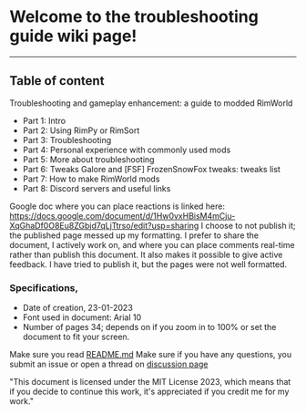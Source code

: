 # Welcome to the troubleshooting guide wiki page!

---

## Table of content 
Troubleshooting and gameplay enhancement: a guide to modded RimWorld 

- Part 1: Intro	
- Part 2: Using RimPy or RimSort	
- Part 3: Troubleshooting	
- Part 4: Personal experience with commonly used mods	
- Part 5: More about troubleshooting
- Part 6: Tweaks Galore and [FSF] FrozenSnowFox tweaks: tweaks list
- Part 7: How to make RimWorld mods	
- Part 8: Discord servers and useful links

Google doc where you can place reactions is linked here: 
https://docs.google.com/document/d/1Hw0vxHBisM4mCju-XqGhaDf0O8Eu8ZGbjd7qLjTtrso/edit?usp=sharing
I choose to not publish it; the published page messed up my formatting. I prefer to share the document, I actively work on, and where you can place comments real-time rather than publish this document. It also makes it possible to give active feedback. I have tried to publish it, but the pages were not well formatted. 

### Specifications, 

- Date of creation, 23-01-2023
- Font used in document: Arial 10
- Number of pages 34; depends on if you zoom in to 100% or set the document to fit your screen.

Make sure you read [README.md](https://github.com/Chunnyluny/troubleshootingguide#readme)
Make sure if you have any questions, you submit an issue or open a thread on [discussion page](https://github.com/Chunnyluny/troubleshootingguide/discussions/categories/general)

"This document is licensed under the MIT License 2023, which means that if you decide to continue this work, it's appreciated if you credit me for my work."